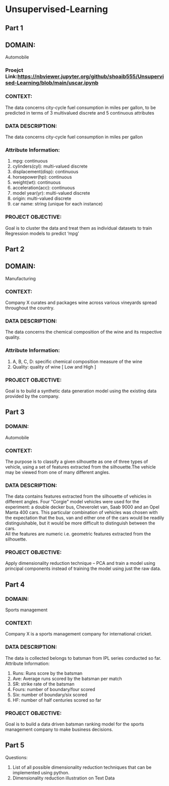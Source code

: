 # Unsupervised-Learning
## Part 1
## DOMAIN: 
Automobile
### Proejct Link:https://nbviewer.jupyter.org/github/shoaib555/Unsupervised-Learning/blob/main/uscar.ipynb
### CONTEXT: 
The data concerns city-cycle fuel consumption in miles per gallon, to be predicted in terms of 3 multivalued discrete and 5 continuous attributes <br />
### DATA DESCRIPTION: 
The data concerns city-cycle fuel consumption in miles per gallon <br />
###  Attribute Information:
1. mpg: continuous
2. cylinders(cyl): multi-valued discrete
3. displacement(disp): continuous
4. horsepower(hp): continuous
5. weight(wt): continuous
6. acceleration(acc): continuous
7. model year(yr): multi-valued discrete
8. origin: multi-valued discrete
9. car name: string (unique for each instance) <br/>

### PROJECT OBJECTIVE: 
Goal is to cluster the data and treat them as individual datasets to train Regression models to predict ‘mpg’

## Part 2
## DOMAIN: 
Manufacturing
### CONTEXT:
Company X curates and packages wine across various vineyards spread throughout the country.
### DATA DESCRIPTION:
The data concerns the chemical composition of the wine and its respective quality.
### Attribute Information:
1. A, B, C, D: specific chemical composition measure of the wine 
2. Quality: quality of wine [ Low and High ] 

### PROJECT OBJECTIVE:
Goal is to build a synthetic data generation model using the existing data provided by the company.

## Part 3
### DOMAIN:
Automobile
### CONTEXT: 
The purpose is to classify a given silhouette as one of three types of vehicle, using a set of features extracted from the silhouette.The vehicle may be viewed from one of many different angles.
### DATA DESCRIPTION: 
The data contains features extracted from the silhouette of vehicles in different angles. Four "Corgie" model vehicles
were used for the experiment: a double decker bus, Cheverolet van, Saab 9000 and an Opel Manta 400 cars. This particular combination of vehicles was chosen with the expectation that the bus, van and either one of the cars would be readily distinguishable, but it would be more difficult to distinguish between the cars.<br/>
All the features are numeric i.e. geometric features extracted from the silhouette.
### PROJECT OBJECTIVE: 
Apply dimensionality reduction technique – PCA and train a model using principal components instead of training the
model using just the raw data.

## Part 4
### DOMAIN: 
Sports management
### CONTEXT: 
Company X is a sports management company for international cricket.
### DATA DESCRIPTION: 
The data is collected belongs to batsman from IPL series conducted so far. Attribute Information:
1. Runs: Runs score by the batsman
2. Ave: Average runs scored by the batsman per match
3. SR: strike rate of the batsman
4. Fours: number of boundary/four scored
5. Six: number of boundary/six scored
6. HF: number of half centuries scored so far

### PROJECT OBJECTIVE:
Goal is to build a data driven batsman ranking model for the sports management company to make business decisions.

## Part 5
Questions:
1. List of all possible dimensionality reduction techniques that can be implemented using python.
2. Dimensionality reduction illustration on Text Data


